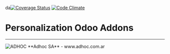 da[![Coverage Status](https://coveralls.io/repos/ingadhoc/personalizations/badge.png?branch=13.0)](https://coveralls.io/r/ingadhoc/personalizations?branch=13.0)
[![Code Climate](https://codeclimate.com/github/ingadhoc/personalizations/badges/gpa.svg)](https://codeclimate.com/github/ingadhoc/personalizations)

# Personalization Odoo Addons


[//]: # (addons)
[//]: # (end addons)

----

<img alt="ADHOC" src="http://fotos.subefotos.com/83fed853c1e15a8023b86b2b22d6145bo.png" />
**Adhoc SA** - www.adhoc.com.ar
